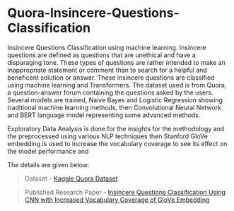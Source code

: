 # Quora-Insincere-Questions-Classification
Insincere Questions Classification using machine learning.
Insincere questions are defined as questions that are unethical and have a disparaging tone. These types of questions are rather intended to make an inappropriate statement or comment than to search for a helpful and beneficent solution or answer. These insincere questions are classified using machine learning and  Transformers. The dataset used is from Quora, a question-answer forum containing the questions asked by the users. Several models are trained, Naive Bayes and Logistic Regression showing traditional machine learning methods, then Convolutional Neural Network and BERT language model representing some advanced methods.

Exploratory Data Analysis is done for the insights for the methodology and the preprocessed using various NLP techniques then Stanford GloVe embedding is used to increase the vocabulary coverage to see its effect on the model performance and 

The details are given below:
> Dataset - [Kaggle Quora Dataset](https://www.kaggle.com/c/quora-insincere-questions-classification/data) <br />

> Published Research Paper - [Insincere Questions Classification Using CNN with Increased Vocabulary Coverage of GloVe Embedding](https://link.springer.com/article/10.1007/s40031-023-00858-3)
